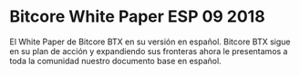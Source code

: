 # Bitcore White Paper ESP 09 2018
El White Paper de Bitcore BTX en su versión en español. Bitcore BTX sigue en su plan de acción y expandiendo sus fronteras ahora le presentamos a toda la comunidad nuestro documento base en español.
